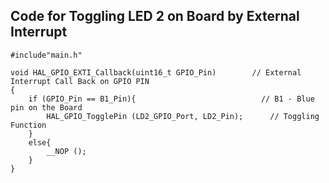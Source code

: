 ## Code for Toggling LED 2 on Board by External Interrupt 

```
#include"main.h"

void HAL_GPIO_EXTI_Callback(uint16_t GPIO_Pin)        // External Interrupt Call Back on GPIO PIN
{
	if (GPIO_Pin == B1_Pin){                            // B1 - Blue pin on the Board
		HAL_GPIO_TogglePin (LD2_GPIO_Port, LD2_Pin);      // Toggling Function
	}
	else{
		__NOP ();
	}
}

```
